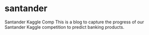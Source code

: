 # santander
Santander Kaggle Comp
This is a blog to capture the progress of our Santander Kaggle competition to predict banking products.
